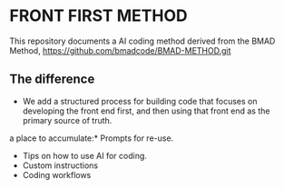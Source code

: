 # FRONT FIRST METHOD

This repository documents a AI coding method derived from the BMAD Method, https://github.com/bmadcode/BMAD-METHOD.git

## The difference
* We add a structured process for building code that focuses on developing the front end first, and then using that front end as the primary source of truth.




a place to accumulate:* Prompts for re-use.
* Tips on how to use AI for coding.
* Custom instructions
* Coding workflows


